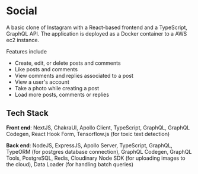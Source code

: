 # Social

A basic clone of Instagram with a React-based frontend and a TypeScript, GraphQL API. The application is deployed as a Docker container to a AWS ec2
instance.

Features include
* Create, edit, or delete posts and comments
* Like posts and comments
* View comments and replies associated to a post
* View a user's account
* Take a photo while creating a post
* Load more posts, comments or replies

## Tech Stack
__Front end__: NextJS, ChakraUI, Apollo Client, TypeScript, GraphQL, GraphQL Codegen, React Hook Form, Tensorflow.js (for toxic text detection)

__Back end__: NodeJS, ExpressJS, Apollo Server, TypeScript, GraphQL, TypeORM (for postgres database connection), GraphQL Codegen,
GraphQL Tools, PostgreSQL, Redis, Cloudinary Node SDK (for uploading images to the cloud), Data Loader (for handling batch queries)
